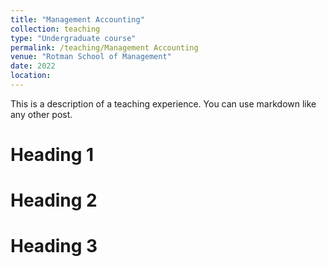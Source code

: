 ```yaml
---
title: "Management Accounting"
collection: teaching
type: "Undergraduate course"
permalink: /teaching/Management Accounting
venue: "Rotman School of Management"
date: 2022
location: 
---
```


This is a description of a teaching experience. You can use markdown like any other post.

Heading 1
======

Heading 2
======

Heading 3
======
